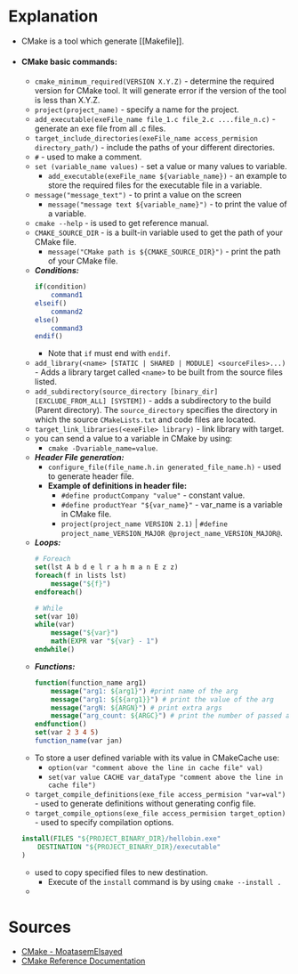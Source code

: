 # Explanation
- CMake is a tool which generate [[Makefile]].
- #### CMake basic commands:
	- `cmake_minimum_required(VERSION X.Y.Z)` - determine the required version for CMake tool. It will generate error if the version of the tool is less than X.Y.Z.
	- `project(project_name)` - specify a name for the project.
	- `add_executable(exeFile_name file_1.c file_2.c ....file_n.c)` - generate an exe file from all .c files.
	- `target_include_directories(exeFile_name access_permision directory_path/)` -  include the paths of your different directories.
	- `#` - used to make a comment.
	- `set (variable_name values)` - set a value or many values to variable.
		- `add_executable(exeFile_name ${variable_name})` - an example to store the required files for the executable file in a variable.
	- `message("message_text")` - to print a value on the screen
		- `message("message text ${variable_name}")` - to print the value of a variable.
	- `cmake --help` - is used to get reference manual.
	- `CMAKE_SOURCE_DIR` - is a built-in variable used to get the path of your CMake file.
		- `message("CMake path is ${CMAKE_SOURCE_DIR}")` - print the path of your CMake file.
	- **_Conditions:_**
		```CMake
		if(condition)
			command1
		elseif()
			command2
		else()
			command3
		endif()
		```
		- Note that `if` must end with `endif`.
	- `add_library(<name> [STATIC | SHARED | MODULE] <sourceFiles>...)` - Adds a library target called `<name>` to be built from the source files listed.
	- `add_subdirectory(source_directory [binary_dir] [EXCLUDE_FROM_ALL] [SYSTEM])` - adds a subdirectory to the build (Parent directory). The `source_directory` specifies the directory in which the source `CMakeLists.txt` and code files are located.
	- `target_link_libraries(<exeFile> library)` - link library with target.
	- you can send a value to a variable in CMake by using: 
		- `cmake -Dvariable_name=value`.
	- **_Header File generation:_**
		- `configure_file(file_name.h.in generated_file_name.h)` - used to generate header file.
		- **Example of definitions in header file:**
			- `#define productCompany "value"` - constant value.
			- `#define productYear "${var_name}"` - var_name is a variable in CMake file.
			- `project(project_name VERSION 2.1)` | `#define project_name_VERSION_MAJOR @project_name_VERSION_MAJOR@`.
	- **_Loops:_**
		```CMake
		# Foreach
		set(lst A b d e l r a h m a n E z z)
		foreach(f in lists lst)
			message("${f}")
		endforeach()
		
		# While
		set(var 10)
		while(var)
			message("${var}")
			math(EXPR var "${var} - 1")
		endwhile()
		```
	- **_Functions:_**
		```CMake
		function(function_name arg1)
			message("arg1: ${arg1}") #print name of the arg
			message("arg1: ${${arg1}}") # print the value of the arg
			message("argN: ${ARGN}") # print extra args
			message("arg_count: ${ARGC}") # print the number of passed arguments
		endfunction()
		set(var 2 3 4 5)
		function_name(var jan)
		```
	- To store a user defined variable with its value in CMakeCache use:
		- `option(var "comment above the line in cache file" val)`
		- `set(var value CACHE var_dataType "comment above the line in cache file")`
	- `target_compile_definitions(exe_file access_permision "var=val")` - used to generate definitions without generating config file.
	- `target_compile_options(exe_file access_permision target_option)` - used to specify compilation options.
	```CMake
	install(FILES "${PROJECT_BINARY_DIR}/hellobin.exe"
	    DESTINATION "${PROJECT_BINARY_DIR}/executable"
	)
	```
	- used to copy specified files to new destination.
		- Execute of the `install` command is by using `cmake --install .`
	- 
# Sources
- [CMake - MoatasemElsayed](https://www.youtube.com/playlist?list=PLkH1REggdbJpG8fHZvivt-5Hlg3UZcJrK)
- [CMake Reference Documentation](https://cmake.org/cmake/help/latest/index.html)
